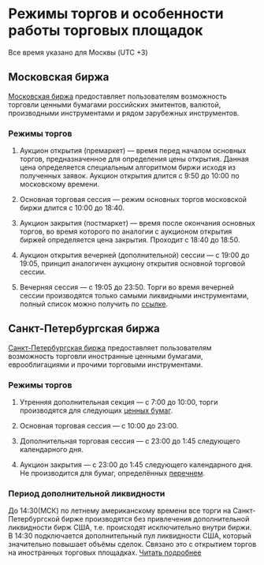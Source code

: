 # Режимы торгов и особенности работы торговых площадок

Все время указано для Москвы (UTC +3)

## Московская биржа

[Московская биржа](https://www.moex.com/) предоставляет пользователям возможность торговли ценными 
бумагами российских эмитентов, валютой, производными инструментами и рядом зарубежных инструментов.

### Режимы торгов 

1. Аукцион открытия (премаркет) — время перед началом основных торгов, предназначенное для определения 
цены открытия. Данная цена определяется специальным алгоритмом биржи исходя из полученных заявок. 
Аукцион открытия длится с 9:50 до 10:00 по московскому времени.

2. Основная торговая сессия — режим основных торгов московской биржи длится с 10:00 до 18:40.

3. Аукцион закрытия (постмаркет) — время после окончания основных торгов, во время которого по 
аналогии с аукционом открытия биржей определяется цена закрытия. Проходит с 18:40 до 18:50.

4. Аукцион открытия вечерней (дополнительной) сессии — с 19:00 до 19:05, принцип аналогичен аукциону 
открытия основной торговой сессии.

5. Вечерняя сессия — с 19:05 до 23:50. Торги во время вечерней сессии производятся только самыми 
ликвидными инструментами, полный список можно получить по [ссылке](https://www.moex.com/msn/stock-instruments#/?evening='1').

## Санкт-Петербургская биржа

[Санкт-Петербургская биржа](https://spbexchange.ru/) предоставляет пользователям возможность торговли иностранные ценными бумагами, еврооблигациями и прочими торговыми инструментами.

### Режимы торгов

1. Утренняя дополнительная секция — с 7:00 до 10:00, торги производятся для следующих 
[ценных бумаг](https://spbexchange.ru/ru/stocks/inostrannye/raspisanie/morning/).

2. Основная торговая сессия — с 10:00 до 23:00. 

3. Дополнительная торговая сессия — с 23:00 до 1:45 следующего календарного дня.

4. Аукцион закрытия — с 23:00 до 1:45 следующего календарного дня. Не производится для бумаг, 
определённых [перечнем](https://spbexchange.ru/ru/stocks/inostrannye/raspisanie/perechen_instrumentov_bez_az.aspx).

### Период дополнительной ликвидности

До 14:30(МСК) по летнему американскому времени все торги на Санкт-Петербургской бирже производятся 
без привлечения дополнительной ликвидности бирж США, т.е. происходят исключительно внутри биржи. 
В 14:30 подключается дополнительный пул ликвидности США, который значительно повышает объёмы сделок. 
Связано это с открытием торгов на иностранных торговых площадках. [Читать подробнее](/investAPI/faq_orders/)
